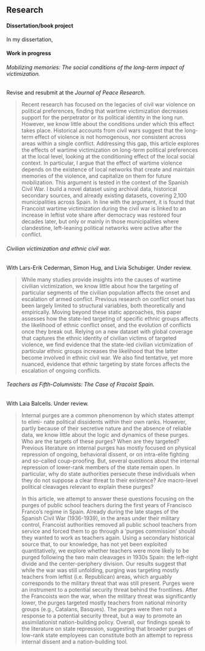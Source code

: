 ## Research

#### Dissertation/book project

In my dissertation,

#### Work in progress

###### Mobilizing memories: The social conditions of the long-term impact of victimization.
Revise and resubmit at the *Journal of Peace Research*.

> Recent research has focused on the legacies of civil war violence on political preferences, finding that wartime victimization decreases support for the perpetrator or its political identity in the long run. However, we know little about the conditions under which this effect takes place. Historical accounts from civil wars suggest that the long-term effect of violence is not homogenous, nor consistent across areas within a single conflict. Addressing this gap, this article explores the effects of wartime victimization on long-term political preferences at the local level, looking at the conditioning effect of the local social context. In particular, I argue that the effect of wartime violence depends on the existence of local networks that create and maintain memories of the violence, and capitalize on them for future mobilization. This argument is tested in the context of the Spanish Civil War. I build a novel dataset using archival data, historical secondary sources, and already existing datasets, covering 2,100 municipalities across Spain. In line with the argument, it is found that Francoist wartime victimization during the civil war is linked to an increase in leftist vote share after democracy was restored four decades later, but only or mainly in those municipalities where clandestine, left-leaning political networks were active after the conflict.

###### Civilian victimization and ethnic civil war.
With Lars-Erik Cederman, Simon Hug, and Livia Schubiger. Under review.

> While many studies provide insights into the causes of wartime civilian victimization, we know little about how the targeting of particular segments of the civilian population affects the onset and escalation of armed conflict. Previous research on conflict onset has been largely limited to structural variables, both theoretically and empirically. Moving beyond these static approaches, this paper assesses how the state-led targeting of specific ethnic groups affects the likelihood of ethnic conflict onset, and the evolution of conflicts once they break out. Relying on a new dataset with global coverage that captures the ethnic identity of civilian victims of targeted violence, we find evidence that the state-led civilian victimization of particular ethnic groups increases the likelihood that the latter become involved in ethnic civil war. We also find tentative, yet more nuanced, evidence that ethnic targeting by state forces affects the escalation of ongoing conflicts.

###### Teachers as Fifth-Columnists: The Case of Fracoist Spain.
With Laia Balcells. Under review.

> Internal purges are a common phenomenon by which states attempt to elimi- nate political dissidents within their own ranks. However, partly because of their secretive nature and the absence of reliable data, we know little about the logic and dynamics of these purges. Who are the targets of these purges? When are they targeted? Previous literature on internal purges has mostly focused on physical repression of ongoing, behavioral dissent, or on intra-elite fighting and so-called coup-proofing. But, several questions about the internal repression of lower-rank members of the state remain open. In particular, why do state authorities persecute these individuals when they do not suppose a clear threat to their existence? Are macro-level political cleavages relevant to explain these purges?
>
> In this article, we attempt to answer these questions focusing on the purges of public school teachers during the first years of Francisco Franco’s regime in Spain. Already during the late stages of the Spanish Civil War (1936-1939), in the areas under their military control, Francoist authorities removed all public school teachers from service and forced them to go through a ‘purges commission’ should they wanted to work as teachers again. Using a secondary historical source that, to our knowledge, has not yet been exploited quantitatively, we explore whether teachers were more likely to be purged following the two main cleavages in 1930s Spain: the left-right divide and the center-periphery division. Our results suggest that while the war was still unfolding, purging was targeting mostly teachers from leftist (i.e. Republican) areas, which arguably corresponds to the military threat that was still present. Purges were an instrument to a potential security threat behind the frontlines. After the Francoists won the war, when the military threat was significantly lower, the purges targeted mostly teachers from national minority groups (e.g., Catalans, Basques). The purges were then not a response to a potential security threat, but a way to promote an assimilationist nation-building policy. Overall, our findings speak to the literature on state repression, suggesting that broader purges of low-rank state employees can constitute both an attempt to repress internal dissent and a nation-building tool.
